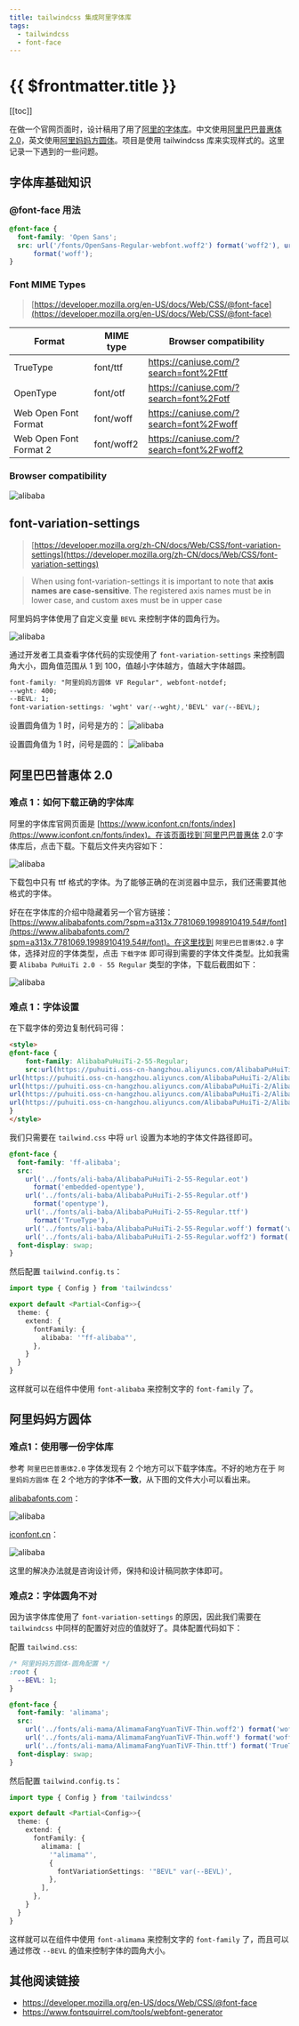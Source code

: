 ```yaml
---
title: tailwindcss 集成阿里字体库
tags:
  - tailwindcss
  - font-face
---
```


# {{ $frontmatter.title }}

[[toc]]

在做一个官网页面时，设计稿用了用了[阿里的字体库](https://www.iconfont.cn/fonts/index?spm=a313x.7781069.1998910419.16)。中文使用[阿里巴巴普惠体 2.0](https://www.iconfont.cn/fonts/detail?spm=a313x.7781069.1998910419.d9df05512&cnid=adI1E7HF7yme)，英文使用[阿里妈妈方圆体](https://www.iconfont.cn/fonts/detail?spm=a313x.7781069.1998910419.d9df05512&cnid=pOvFIr086ADR)。项目是使用 tailwindcss 库来实现样式的。这里记录一下遇到的一些问题。

## 字体库基础知识

### @font-face 用法

```css
@font-face {
  font-family: 'Open Sans';
  src: url('/fonts/OpenSans-Regular-webfont.woff2') format('woff2'), url('/fonts/OpenSans-Regular-webfont.woff')
      format('woff');
}
```

### Font MIME Types

> [https://developer.mozilla.org/en-US/docs/Web/CSS/@font-face](https://developer.mozilla.org/en-US/docs/Web/CSS/@font-face)

| Format                 | MIME type  | Browser compatibility                    |
| ---------------------- | ---------- | ---------------------------------------- |
| TrueType               | font/ttf   | https://caniuse.com/?search=font%2Fttf   |
| OpenType               | font/otf   | https://caniuse.com/?search=font%2Fotf   |
| Web Open Font Format   | font/woff  | https://caniuse.com/?search=font%2Fwoff  |
| Web Open Font Format 2 | font/woff2 | https://caniuse.com/?search=font%2Fwoff2 |

### Browser compatibility

![alibaba](https://img.cdn.jogiter.cn/public/blog/font-face-Browser-compatibility.jpg)

## font-variation-settings

>[https://developer.mozilla.org/zh-CN/docs/Web/CSS/font-variation-settings](https://developer.mozilla.org/zh-CN/docs/Web/CSS/font-variation-settings)

>When using font-variation-settings it is important to note that **axis names are case-sensitive**. The registered axis names must be in lower case, and custom axes must be in upper case

阿里妈妈字体使用了自定义变量 `BEVL` 来控制字体的圆角行为。

![alibaba](https://img.cdn.jogiter.cn/public/blog/alimama-radius.png)

通过开发者工具查看字体代码的实现使用了 `font-variation-settings` 来控制圆角大小，圆角值范围从 1 到 100，值越小字体越方，值越大字体越圆。

```css
font-family: "阿里妈妈方圆体 VF Regular", webfont-notdef;
--wght: 400;
--BEVL: 1;
font-variation-settings: 'wght' var(--wght),'BEVL' var(--BEVL);
```

设置圆角值为 1 时，问号是方的：
![alibaba](https://img.cdn.jogiter.cn/public/blog/alimama-radius-1.jpg)

设置圆角值为 1 时，问号是圆的：
![alibaba](https://img.cdn.jogiter.cn/public/blog/alimama-radius-100.jpg)

## 阿里巴巴普惠体 2.0

### 难点 1：如何下载正确的字体库

阿里的字体库官网页面是 [https://www.iconfont.cn/fonts/index](https://www.iconfont.cn/fonts/index)。在该页面找到`阿里巴巴普惠体 2.0`字体库后，点击下载。下载后文件夹内容如下：

![alibaba](https://img.cdn.jogiter.cn/public/blog/font-face1.jpg)

下载包中只有 ttf 格式的字体。为了能够正确的在浏览器中显示，我们还需要其他格式的字体。

好在在字体库的介绍中隐藏着另一个官方链接：[https://www.alibabafonts.com/?spm=a313x.7781069.1998910419.54#/font](https://www.alibabafonts.com/?spm=a313x.7781069.1998910419.54#/font)。在这里找到 `阿里巴巴普惠体2.0` 字体，选择对应的字体类型，点击 `下载字体` 即可得到需要的字体文件类型。比如我需要 `Alibaba PuHuiTi 2.0 - 55 Regular` 类型的字体，下载后截图如下：

![alibaba](https://img.cdn.jogiter.cn/public/blog/font-face2.jpg)

### 难点 1：字体设置

在下载字体的旁边复制代码可得：

```html
<style>
@font-face {
	font-family: AlibabaPuHuiTi-2-55-Regular;
	src:url(https://puhuiti.oss-cn-hangzhou.aliyuncs.com/AlibabaPuHuiTi-2/AlibabaPuHuiTi-2-55-Regular/AlibabaPuHuiTi-2-55-Regular.eot) format('embedded-opentype'),
url(https://puhuiti.oss-cn-hangzhou.aliyuncs.com/AlibabaPuHuiTi-2/AlibabaPuHuiTi-2-55-Regular/AlibabaPuHuiTi-2-55-Regular.otf) format('opentype'),
url(https://puhuiti.oss-cn-hangzhou.aliyuncs.com/AlibabaPuHuiTi-2/AlibabaPuHuiTi-2-55-Regular/AlibabaPuHuiTi-2-55-Regular.ttf) format('TrueType'),
url(https://puhuiti.oss-cn-hangzhou.aliyuncs.com/AlibabaPuHuiTi-2/AlibabaPuHuiTi-2-55-Regular/AlibabaPuHuiTi-2-55-Regular.woff) format('woff'),
url(https://puhuiti.oss-cn-hangzhou.aliyuncs.com/AlibabaPuHuiTi-2/AlibabaPuHuiTi-2-55-Regular/AlibabaPuHuiTi-2-55-Regular.woff2) format('woff2');
}
</style>
```

我们只需要在 `tailwind.css` 中将 `url` 设置为本地的字体文件路径即可。

```css
@font-face {
  font-family: 'ff-alibaba';
  src:
    url('../fonts/ali-baba/AlibabaPuHuiTi-2-55-Regular.eot')
      format('embedded-opentype'),
    url('../fonts/ali-baba/AlibabaPuHuiTi-2-55-Regular.otf')
      format('opentype'),
    url('../fonts/ali-baba/AlibabaPuHuiTi-2-55-Regular.ttf')
      format('TrueType'),
    url('../fonts/ali-baba/AlibabaPuHuiTi-2-55-Regular.woff') format('woff'),
    url('../fonts/ali-baba/AlibabaPuHuiTi-2-55-Regular.woff2') format('woff2');
  font-display: swap;
}
```

然后配置 `tailwind.config.ts`：

```ts
import type { Config } from 'tailwindcss'

export default <Partial<Config>>{
  theme: {
    extend: {
      fontFamily: {
        alibaba: '"ff-alibaba"',
      },
    }
  }
}
```

这样就可以在组件中使用 `font-alibaba` 来控制文字的 `font-family` 了。

## 阿里妈妈方圆体

### 难点1：使用哪一份字体库

参考 `阿里巴巴普惠体2.0` 字体发现有 2 个地方可以下载字体库。不好的地方在于 `阿里妈妈方圆体` 在 2 个地方的字体**不一致**，从下图的文件大小可以看出来。

[alibabafonts.com](https://www.alibabafonts.com/?spm=a313x.7781069.1998910419.54#/more)：

![alibaba](https://img.cdn.jogiter.cn/public/blog/alibabafonts.com-alimama.jpg)

[iconfont.cn](https://www.iconfont.cn/fonts/detail?spm=a313x.7781069.1998910419.d9df05512&cnid=pOvFIr086ADR)：

![alibaba](https://img.cdn.jogiter.cn/public/blog/iconfont.cn-alimama.jpg)

这里的解决办法就是咨询设计师，保持和设计稿同款字体即可。

### 难点2：字体圆角不对

因为该字体库使用了 `font-variation-settings` 的原因，因此我们需要在 `tailwindcss` 中同样的配置好对应的值就好了。具体配置代码如下：

配置 `tailwind.css`:

```css
/* 阿里妈妈方圆体-圆角配置 */
:root {
  --BEVL: 1;
}

@font-face {
  font-family: 'alimama';
  src:
    url('../fonts/ali-mama/AlimamaFangYuanTiVF-Thin.woff2') format('woff2'),
    url('../fonts/ali-mama/AlimamaFangYuanTiVF-Thin.woff') format('woff'),
    url('../fonts/ali-mama/AlimamaFangYuanTiVF-Thin.ttf') format('TrueType');
  font-display: swap;
}
```

然后配置 `tailwind.config.ts`：

```ts
import type { Config } from 'tailwindcss'

export default <Partial<Config>>{
  theme: {
    extend: {
      fontFamily: {
        alimama: [
          '"alimama"',
          {
            fontVariationSettings: '"BEVL" var(--BEVL)',
          },
        ],
      },
    }
  }
}
```

这样就可以在组件中使用 `font-alimama` 来控制文字的 `font-family` 了，而且可以通过修改 `--BEVL` 的值来控制字体的圆角大小。


## 其他阅读链接

- https://developer.mozilla.org/en-US/docs/Web/CSS/@font-face
- https://www.fontsquirrel.com/tools/webfont-generator